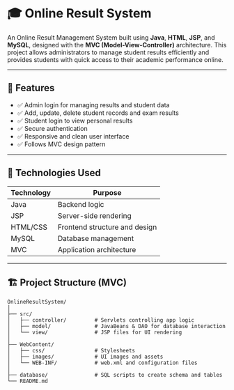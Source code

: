 # 🎓 Online Result System

An Online Result Management System built using **Java**, **HTML**, **JSP**, and **MySQL**, designed with the **MVC (Model-View-Controller)** architecture. This project allows administrators to manage student results efficiently and provides students with quick access to their academic performance online.

---

## 📌 Features

- ✅ Admin login for managing results and student data
- ✅ Add, update, delete student records and exam results
- ✅ Student login to view personal results
- ✅ Secure authentication
- ✅ Responsive and clean user interface
- ✅ Follows MVC design pattern

---

## 🧰 Technologies Used

| Technology | Purpose |
|-----------|---------|
| Java      | Backend logic |
| JSP       | Server-side rendering |
| HTML/CSS  | Frontend structure and design |
| MySQL     | Database management |
| MVC       | Application architecture |

---

## 🏗️ Project Structure (MVC)

```plaintext
OnlineResultSystem/
│
├── src/
│   ├── controller/         # Servlets controlling app logic
│   ├── model/              # JavaBeans & DAO for database interaction
│   └── view/               # JSP files for UI rendering
│
├── WebContent/
│   ├── css/                # Stylesheets
│   ├── images/             # UI images and assets
│   └── WEB-INF/            # web.xml and configuration files
│
├── database/               # SQL scripts to create schema and tables
└── README.md
